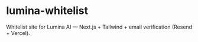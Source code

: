 # lumina-whitelist
Whitelist site for Lumina AI — Next.js + Tailwind + email verification (Resend + Vercel).
